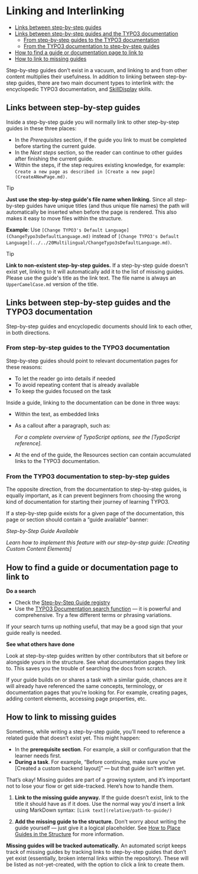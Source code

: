 # Linking and Interlinking

- [Links between step-by-step guides](#links-between-step-by-step-guides)
- [Links between step-by-step guides and the TYPO3 documentation](#links-between-step-by-step-guides-and-the-typo3-documentation)
  - [From step-by-step guides to the TYPO3 documentation](#from-step-by-step-guides-to-the-typo3-documentation)
  - [From the TYPO3 documentation to step-by-step guides](#from-the-typo3-documentation-to-step-by-step-guides)
- [How to find a guide or documentation page to link to](#how-to-find-a-guide-or-documentation-page-to-link-to)
- [How to link to missing guides](#how-to-link-to-missing-guides)

Step-by-step guides don’t exist in a vacuum, and linking to and from other content multiplies their usefulness. In addition to linking between step-by-step guides, there are two main document types to interlink with: the encyclopedic TYPO3 documentation, and [SkillDisplay](https://www.skilldisplay.eu/) skills.

## Links between step-by-step guides

Inside a step-by-step guide you will normally link to other step-by-step guides in these three places:

* In the *Prerequisites* section, if the guide you link to must be completed before starting the current guide.
* In the *Next steps* section, so the reader can continue to other guides after finishing the current guide.
* Within the steps, if the step requires existing knowledge, for example: `Create a new page as described in [Create a new page](CreateANewPage.md).`

> [!TIP]
> **Just use the step-by-step guide's file name when linking.** Since all step-by-step guides have unique titles (and thus unique file names) the path will automatically be inserted when before the page is rendered. This also makes it easy to move files within the structure.
>
> **Example**: Use `[Change TYPO3's Default Language](ChangeTypo3sDefaultLanguage.md)` instead of `[Change TYPO3's Default Language](../../20Multilingual/ChangeTypo3sDefaultLanguage.md)`.

> [!TIP]
> **Link to non-existent step-by-step guides.**  If a step-by-step guide doesn't exist yet, linking to it will automatically add it to the list of missing guides. Please use the guide's title as the link text. The file name is always an `UpperCamelCase.md` version of the title.

## Links between step-by-step guides and the TYPO3 documentation

Step-by-step guides and encyclopedic documents should link to each other, in both directions.

### From step-by-step guides to the TYPO3 documentation

Step-by-step guides should point to relevant documentation pages for these reasons:

* To let the reader go into details if needed
* To avoid repeating content that is already available
* To keep the guides focused on the task

Inside a guide, linking to the documentation can be done in three ways:

* Within the text, as embedded links
* As a callout after a paragraph, such as:

    *For a complete overview of TypoScript options, see the [TypoScript reference].*

* At the end of the guide, the Resources section can contain accumulated links to the TYPO3 documentation.

### From the TYPO3 documentation to step-by-step guides

The opposite direction, from the documentation to step-by-step guides, is equally important, as it can prevent beginners from choosing the wrong kind of documentation for starting their journey of learning TYPO3.

If a step-by-step guide exists for a given page of the documentation, this page or section should contain a “guide available” banner:

*Step-by-Step Guide Available*

*Learn how to implement this feature with our step-by-step guide: [Creating Custom Content Elements]*

## How to find a guide or documentation page to link to

**Do a search**

* Check the [Step-by-Step Guide registry](../../80GuidesRegistry/Index.md)
* Use the [TYPO3 Documentation search function](https://docs.typo3.org/search/) — it is powerful and comprehensive. Try a few different terms or phrasing variations.

If your search turns up nothing useful, that may be a good sign that your guide really is needed.

**See what others have done**

Look at step-by-step guides written by other contributors that sit before or alongside yours in the structure. See what documentation pages they link to. This saves you the trouble of searching the docs from scratch.

If your guide builds on or shares a task with a similar guide, chances are it will already have referenced the same concepts, terminology, or documentation pages that you’re looking for. For example, creating pages, adding content elements, accessing page properties, etc.

## How to link to missing guides

Sometimes, while writing a step-by-step guide, you’ll need to reference a related guide that doesn’t exist yet. This might happen:

* In the **prerequisite section**. For example, a skill or configuration that the learner needs first.
* **During a task**. For example, “Before continuing, make sure you’ve [Created a custom backend layout\]” — but that guide isn’t written yet.

That’s okay! Missing guides are part of a growing system, and it’s important not to lose your flow or get side-tracked. Here’s how to handle them.

1. **Link to the missing guide anyway.**
   If the guide doesn’t exist, link to the title it should have as if it does. Use the normal way you'd insert a link using MarkDown syntax: `[Link text](relative/path-to-guide/)`

2. **Add the missing guide to the structure.**
   Don’t worry about writing the guide yourself — just give it a logical placeholder. See [How to Place Guides in the Structure](../30UnderstandingTheStructure/20PlaceGuidesInTheStructure.md) for more information.

**Missing guides will be tracked automatically.** An automated script keeps track of missing guides by tracking links to step-by-step guides that don’t yet exist (essentially, broken internal links within the repository). These will be listed as not-yet-created, with the option to click a link to create them.
